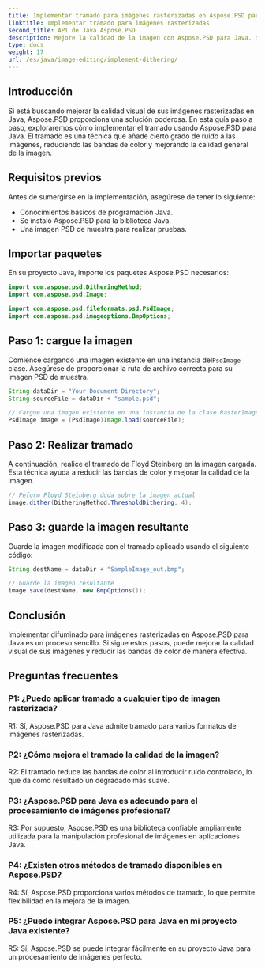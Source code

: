 ```yaml
---
title: Implementar tramado para imágenes rasterizadas en Aspose.PSD para Java
linktitle: Implementar tramado para imágenes rasterizadas
second_title: API de Java Aspose.PSD
description: Mejore la calidad de la imagen con Aspose.PSD para Java. Siga nuestra guía paso a paso para implementar el tramado y eliminar las bandas de color.
type: docs
weight: 17
url: /es/java/image-editing/implement-dithering/
---
```

## Introducción

Si está buscando mejorar la calidad visual de sus imágenes rasterizadas en Java, Aspose.PSD proporciona una solución poderosa. En esta guía paso a paso, exploraremos cómo implementar el tramado usando Aspose.PSD para Java. El tramado es una técnica que añade cierto grado de ruido a las imágenes, reduciendo las bandas de color y mejorando la calidad general de la imagen.

## Requisitos previos

Antes de sumergirse en la implementación, asegúrese de tener lo siguiente:

- Conocimientos básicos de programación Java.
- Se instaló Aspose.PSD para la biblioteca Java.
- Una imagen PSD de muestra para realizar pruebas.

## Importar paquetes

En su proyecto Java, importe los paquetes Aspose.PSD necesarios:

```java
import com.aspose.psd.DitheringMethod;
import com.aspose.psd.Image;

import com.aspose.psd.fileformats.psd.PsdImage;
import com.aspose.psd.imageoptions.BmpOptions;
```

## Paso 1: cargue la imagen

 Comience cargando una imagen existente en una instancia del`PsdImage` clase. Asegúrese de proporcionar la ruta de archivo correcta para su imagen PSD de muestra.

```java
String dataDir = "Your Document Directory";
String sourceFile = dataDir + "sample.psd";

// Cargue una imagen existente en una instancia de la clase RasterImage
PsdImage image = (PsdImage)Image.load(sourceFile);
```

## Paso 2: Realizar tramado

A continuación, realice el tramado de Floyd Steinberg en la imagen cargada. Esta técnica ayuda a reducir las bandas de color y mejorar la calidad de la imagen.

```java
// Peform Floyd Steinberg duda sobre la imagen actual
image.dither(DitheringMethod.ThresholdDithering, 4);
```

## Paso 3: guarde la imagen resultante

Guarde la imagen modificada con el tramado aplicado usando el siguiente código:

```java
String destName = dataDir + "SampleImage_out.bmp";

// Guarde la imagen resultante
image.save(destName, new BmpOptions());
```

## Conclusión

Implementar difuminado para imágenes rasterizadas en Aspose.PSD para Java es un proceso sencillo. Si sigue estos pasos, puede mejorar la calidad visual de sus imágenes y reducir las bandas de color de manera efectiva.

## Preguntas frecuentes

### P1: ¿Puedo aplicar tramado a cualquier tipo de imagen rasterizada?

R1: Sí, Aspose.PSD para Java admite tramado para varios formatos de imágenes rasterizadas.

### P2: ¿Cómo mejora el tramado la calidad de la imagen?

R2: El tramado reduce las bandas de color al introducir ruido controlado, lo que da como resultado un degradado más suave.

### P3: ¿Aspose.PSD para Java es adecuado para el procesamiento de imágenes profesional?

R3: Por supuesto, Aspose.PSD es una biblioteca confiable ampliamente utilizada para la manipulación profesional de imágenes en aplicaciones Java.

### P4: ¿Existen otros métodos de tramado disponibles en Aspose.PSD?

R4: Sí, Aspose.PSD proporciona varios métodos de tramado, lo que permite flexibilidad en la mejora de la imagen.

### P5: ¿Puedo integrar Aspose.PSD para Java en mi proyecto Java existente?

R5: Sí, Aspose.PSD se puede integrar fácilmente en su proyecto Java para un procesamiento de imágenes perfecto.